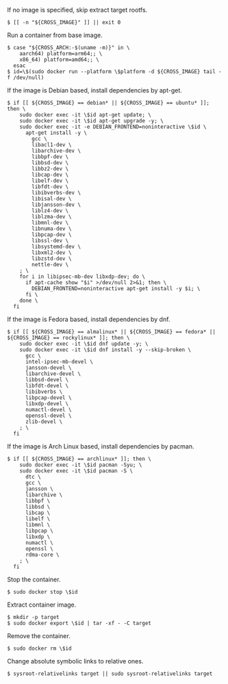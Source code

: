If no image is specified, skip extract target rootfs.

```
$ [[ -n "${CROSS_IMAGE}" ]] || exit 0
```

Run a container from base image.

```
$ case "${CROSS_ARCH:-$(uname -m)}" in \
    aarch64) platform=arm64;; \
    x86_64) platform=amd64;; \
  esac
$ id=\$(sudo docker run --platform \$platform -d ${CROSS_IMAGE} tail -f /dev/null)
```

If the image is Debian based, install dependencies by apt-get.

```
$ if [[ ${CROSS_IMAGE} == debian* || ${CROSS_IMAGE} == ubuntu* ]]; then \
    sudo docker exec -it \$id apt-get update; \
    sudo docker exec -it \$id apt-get upgrade -y; \
    sudo docker exec -it -e DEBIAN_FRONTEND=noninteractive \$id \
      apt-get install -y \
        gcc \
        libacl1-dev \
        libarchive-dev \
        libbpf-dev \
        libbsd-dev \
        libbz2-dev \
        libcap-dev \
        libelf-dev \
        libfdt-dev \
        libibverbs-dev \
        libisal-dev \
        libjansson-dev \
        liblz4-dev \
        liblzma-dev \
        libmnl-dev \
        libnuma-dev \
        libpcap-dev \
        libssl-dev \
        libsystemd-dev \
        libxml2-dev \
        libzstd-dev \
        nettle-dev \
    ; \
    for i in libipsec-mb-dev libxdp-dev; do \
      if apt-cache show "$i" >/dev/null 2>&1; then \
        DEBIAN_FRONTEND=noninteractive apt-get install -y $i; \
      fi \
    done \
  fi
```

If the image is Fedora based, install dependencies by dnf.

```
$ if [[ ${CROSS_IMAGE} == almalinux* || ${CROSS_IMAGE} == fedora* || ${CROSS_IMAGE} == rockylinux* ]]; then \
    sudo docker exec -it \$id dnf update -y; \
    sudo docker exec -it \$id dnf install -y --skip-broken \
      gcc \
      intel-ipsec-mb-devel \
      jansson-devel \
      libarchive-devel \
      libbsd-devel \
      libfdt-devel \
      libibverbs \
      libpcap-devel \
      libxdp-devel \
      numactl-devel \
      openssl-devel \
      zlib-devel \
    ; \
  fi
```

If the image is Arch Linux based, install dependencies by pacman.

```
$ if [[ ${CROSS_IMAGE} == archlinux* ]]; then \
    sudo docker exec -it \$id pacman -Syu; \
    sudo docker exec -it \$id pacman -S \
      dtc \
      gcc \
      jansson \
      libarchive \
      libbpf \
      libbsd \
      libcap \
      libelf \
      libmnl \
      libpcap \
      libxdp \
      numactl \
      openssl \
      rdma-core \
    ; \
  fi
```

Stop the container.

```
$ sudo docker stop \$id
```

Extract container image.

```
$ mkdir -p target
$ sudo docker export \$id | tar -xf - -C target
```

Remove the container.

```
$ sudo docker rm \$id
```

Change absolute symbolic links to relative ones.

```
$ sysroot-relativelinks target || sudo sysroot-relativelinks target
```
